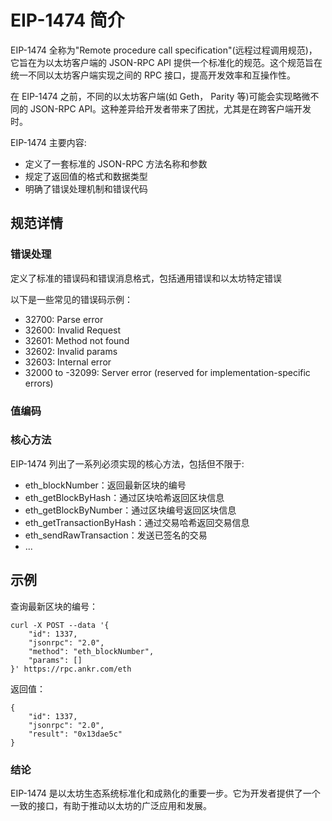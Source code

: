 # EIP-1474 简介

EIP-1474 全称为"Remote procedure call specification"(远程过程调用规范)，它旨在为以太坊客户端的 JSON-RPC API 提供一个标准化的规范。这个规范旨在统一不同以太坊客户端实现之间的 RPC 接口，提高开发效率和互操作性。

在 EIP-1474 之前，不同的以太坊客户端(如 Geth， Parity 等)可能会实现略微不同的 JSON-RPC API。这种差异给开发者带来了困扰，尤其是在跨客户端开发时。

EIP-1474 主要内容:

- 定义了一套标准的 JSON-RPC 方法名称和参数
- 规定了返回值的格式和数据类型
- 明确了错误处理机制和错误代码


##  规范详情

### 错误处理

定义了标准的错误码和错误消息格式，包括通用错误和以太坊特定错误

以下是一些常见的错误码示例：

- 32700: Parse error
- 32600: Invalid Request
- 32601: Method not found
- 32602: Invalid params
- 32603: Internal error
- 32000 to -32099: Server error (reserved for implementation-specific errors)

### 值编码


### 核心方法
EIP-1474 列出了一系列必须实现的核心方法，包括但不限于:

- eth_blockNumber：返回最新区块的编号
- eth_getBlockByHash：通过区块哈希返回区块信息
- eth_getBlockByNumber：通过区块编号返回区块信息
- eth_getTransactionByHash：通过交易哈希返回交易信息
- eth_sendRawTransaction：发送已签名的交易
- ...

## 示例
查询最新区块的编号：
```
curl -X POST --data '{
    "id": 1337,
    "jsonrpc": "2.0",
    "method": "eth_blockNumber",
    "params": []
}' https://rpc.ankr.com/eth
```

返回值：
```
{
    "id": 1337,
    "jsonrpc": "2.0",
    "result": "0x13dae5c" 
}
```


### 结论
EIP-1474 是以太坊生态系统标准化和成熟化的重要一步。它为开发者提供了一个一致的接口，有助于推动以太坊的广泛应用和发展。